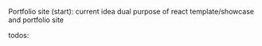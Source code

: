 Portfolio site (start): current idea dual purpose of react template/showcase and portfolio site

todos: